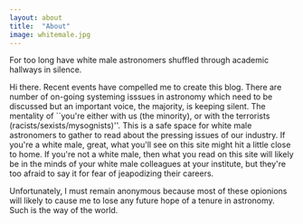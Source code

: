 ```yaml
---
layout: about
title:  "About"
image: whitemale.jpg
---
```


<p class="intro"><span class="dropcap">F</span>or too long have white male astronomers shuffled through academic hallways in silence. </p>

Hi there. Recent events have compelled me to create this blog. There are number of on-going systeming isssues in astronomy which need to be discussed but an important voice, the majority, is keeping silent. The mentality of ``you're either with us (the minority), or with the terrorists (racists/sexists/mysognists)''. This is a safe space for white male astronomers to gather to read about the pressing issues of our industry. If you're a white male, great, what you'll see on this site might hit a little close to home. If you're not a white male, then what you read on this site will likely be in the minds of your white male colleagues at your institute, but they're too afraid to say it for fear of jeapodizing their careers. 

Unfortunately, I must remain anonymous because most of these opionions will likely to cause me to lose any future hope of a tenure in astronomy. Such is the way of the world.